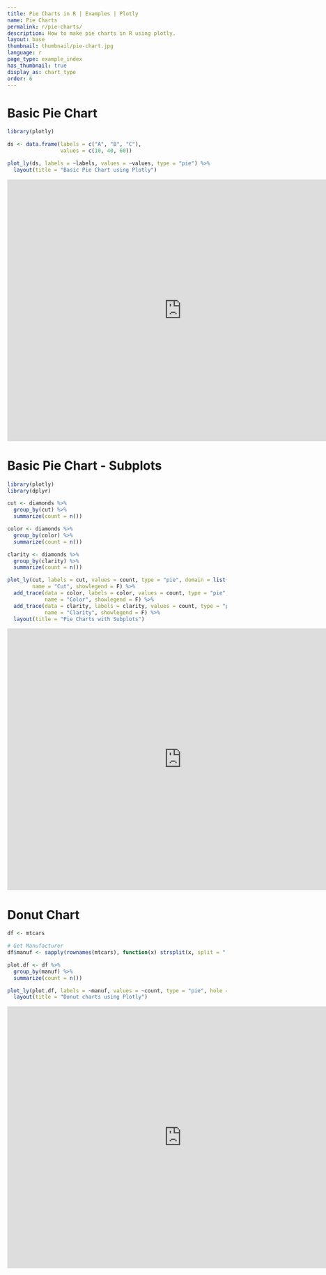 ```yaml
---
title: Pie Charts in R | Examples | Plotly
name: Pie Charts
permalink: r/pie-charts/
description: How to make pie charts in R using plotly.
layout: base
thumbnail: thumbnail/pie-chart.jpg
language: r
page_type: example_index
has_thumbnail: true
display_as: chart_type
order: 6
---
```

# Basic Pie Chart

```r
library(plotly)

ds <- data.frame(labels = c("A", "B", "C"),
                 values = c(10, 40, 60))

plot_ly(ds, labels = ~labels, values = ~values, type = "pie") %>%
  layout(title = "Basic Pie Chart using Plotly")
```
<iframe src="https://plot.ly/~RPlotBot/2887" width="800" height="600" id="igraph" scrolling="no" seamless="seamless" frameBorder="0"> </iframe>

# Basic Pie Chart - Subplots

```r
library(plotly)
library(dplyr)

cut <- diamonds %>%
  group_by(cut) %>%
  summarize(count = n())

color <- diamonds %>%
  group_by(color) %>%
  summarize(count = n())

clarity <- diamonds %>%
  group_by(clarity) %>%
  summarize(count = n())

plot_ly(cut, labels = cut, values = count, type = "pie", domain = list(x = c(0, 0.4), y = c(0.4, 1)),
        name = "Cut", showlegend = F) %>%
  add_trace(data = color, labels = color, values = count, type = "pie", domain = list(x = c(0.6, 1), y = c(0.4, 1)),
            name = "Color", showlegend = F) %>%
  add_trace(data = clarity, labels = clarity, values = count, type = "pie", domain = list(x = c(0.25, 0.75), y = c(0, 0.6)),
            name = "Clarity", showlegend = F) %>%
  layout(title = "Pie Charts with Subplots")
```

<iframe src="https://plot.ly/~RPlotBot/2889" width="800" height="600" id="igraph" scrolling="no" seamless="seamless" frameBorder="0"> </iframe>

# Donut Chart


```r
df <- mtcars

# Get Manufacturer
df$manuf <- sapply(rownames(mtcars), function(x) strsplit(x, split = " ")[[1]][1])

plot.df <- df %>%
  group_by(manuf) %>%
  summarize(count = n())

plot_ly(plot.df, labels = ~manuf, values = ~count, type = "pie", hole = 0.6, showlegend = F) %>%
  layout(title = "Donut charts using Plotly")
```

<iframe src="https://plot.ly/~RPlotBot/2897" width="800" height="600" id="igraph" scrolling="no" seamless="seamless" frameBorder="0"> </iframe>


